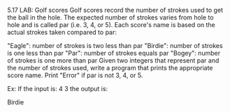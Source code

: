 5.17 LAB: Golf scores
Golf scores record the number of strokes used to get the ball in the hole. The expected number of strokes varies from hole to hole and is called par (i.e. 3, 4, or 5). Each score's name is based on the actual strokes taken compared to par:

"Eagle": number of strokes is two less than par
"Birdie": number of strokes is one less than par
"Par": number of strokes equals par
"Bogey": number of strokes is one more than par
Given two integers that represent par and the number of strokes used, write a program that prints the appropriate score name. Print "Error" if par is not 3, 4, or 5.

Ex: If the input is:
4
3
the output is:

Birdie